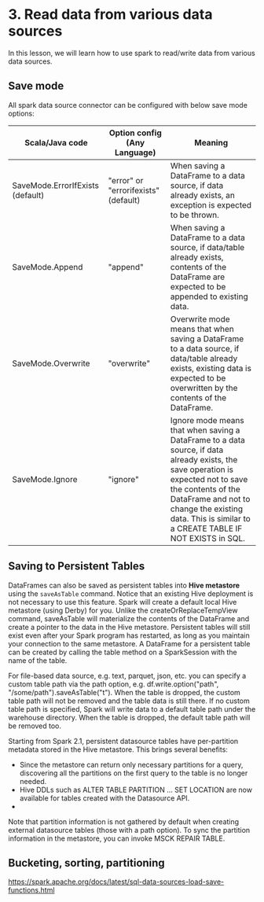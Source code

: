 # 3. Read data from various data sources

In this lesson, we will learn how to use spark to read/write data from various data sources.

## Save mode

All spark data source connector can be configured with below save mode options:

|Scala/Java code|    Option config (Any Language) |    Meaning |
|---------|-------------------------------|----------|
|SaveMode.ErrorIfExists (default) |    "error" or "errorifexists" (default)    | When saving a DataFrame to a data source, if data already exists, an exception is expected to be thrown.|
|SaveMode.Append |    "append" |    When saving a DataFrame to a data source, if data/table already exists, contents of the DataFrame are expected to be appended to existing data.|
|SaveMode.Overwrite    | "overwrite"    | Overwrite mode means that when saving a DataFrame to a data source, if data/table already exists, existing data is expected to be overwritten by the contents of the DataFrame.|
|SaveMode.Ignore |    "ignore" |    Ignore mode means that when saving a DataFrame to a data source, if data already exists, the save operation is expected not to save the contents of the DataFrame and not to change the existing data. This is similar to a CREATE TABLE IF NOT EXISTS in SQL.|


## Saving to Persistent Tables

DataFrames can also be saved as persistent tables into **Hive metastore** using the `saveAsTable` command. 
Notice that an existing Hive deployment is not necessary to use this feature. Spark will create a default local 
Hive metastore (using Derby) for you. Unlike the createOrReplaceTempView command, saveAsTable will materialize the 
contents of the DataFrame and create a pointer to the data in the Hive metastore. Persistent tables will still 
exist even after your Spark program has restarted, as long as you maintain your connection to the same metastore. 
A DataFrame for a persistent table can be created by calling the table method on a SparkSession with the name of the table.

For file-based data source, e.g. text, parquet, json, etc. you can specify a custom table path via the path option, 
e.g. df.write.option("path", "/some/path").saveAsTable("t"). When the table is dropped, the custom table path will 
not be removed and the table data is still there. If no custom table path is specified, Spark will write data to a 
default table path under the warehouse directory. When the table is dropped, the default table path will be removed too.

Starting from Spark 2.1, persistent datasource tables have per-partition metadata stored in the Hive metastore. 
This brings several benefits:

- Since the metastore can return only necessary partitions for a query, discovering all the partitions on the first 
query to the table is no longer needed.
- Hive DDLs such as ALTER TABLE PARTITION ... SET LOCATION are now available for tables created with the Datasource API.
- 
Note that partition information is not gathered by default when creating external datasource tables (those with a path option). 
To sync the partition information in the metastore, you can invoke MSCK REPAIR TABLE.

## Bucketing, sorting, partitioning

https://spark.apache.org/docs/latest/sql-data-sources-load-save-functions.html